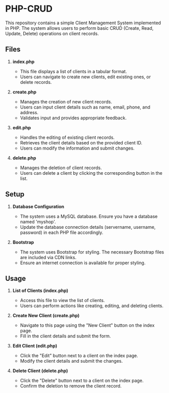 # PHP-CRUD

This repository contains a simple Client Management System implemented in PHP. The system allows users to perform basic CRUD (Create, Read, Update, Delete) operations on client records.

## Files

1. **index.php**
   - This file displays a list of clients in a tabular format.
   - Users can navigate to create new clients, edit existing ones, or delete records.

2. **create.php**
   - Manages the creation of new client records.
   - Users can input client details such as name, email, phone, and address.
   - Validates input and provides appropriate feedback.

3. **edit.php**
   - Handles the editing of existing client records.
   - Retrieves the client details based on the provided client ID.
   - Users can modify the information and submit changes.

4. **delete.php**
   - Manages the deletion of client records.
   - Users can delete a client by clicking the corresponding button in the list.

## Setup

1. **Database Configuration**
   - The system uses a MySQL database. Ensure you have a database named 'myshop'.
   - Update the database connection details (servername, username, password) in each PHP file accordingly.

2. **Bootstrap**
   - The system uses Bootstrap for styling. The necessary Bootstrap files are included via CDN links.
   - Ensure an internet connection is available for proper styling.

## Usage

1. **List of Clients (index.php)**
   - Access this file to view the list of clients.
   - Users can perform actions like creating, editing, and deleting clients.

2. **Create New Client (create.php)**
   - Navigate to this page using the "New Client" button on the index page.
   - Fill in the client details and submit the form.

3. **Edit Client (edit.php)**
   - Click the "Edit" button next to a client on the index page.
   - Modify the client details and submit the changes.

4. **Delete Client (delete.php)**
   - Click the "Delete" button next to a client on the index page.
   - Confirm the deletion to remove the client record.
